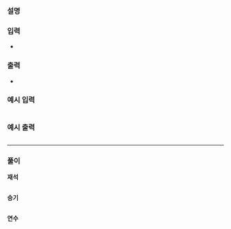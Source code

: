 
### **설명**


### **입력**

- 

### **출력**

- 

### **예시 입력**

```java

```

### **예시 출력**

```java

```

---

### **풀이**

**재석**

```python

```

**승기**

```python

```

**연수**

```python

```
